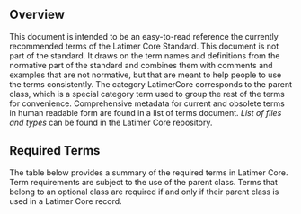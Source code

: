 ## Overview
This document is intended to be an easy-to-read reference the currently recommended terms of the Latimer Core Standard. This document is not part of the standard. It draws on the term names and definitions from the normative part of the standard and combines them with comments and examples that are not normative, but that are meant to help people to use the terms consistently. The category LatimerCore corresponds to the parent class, which is a special category term used to group the rest of the terms for convenience. Comprehensive metadata for current and obsolete terms in human readable form are found in a list of terms document. <em>List of files and types</em> can be found in the Latimer Core repository.

## Required Terms
The table below provides a summary of the required terms in Latimer Core. Term requirements are subject to the use of the parent class. Terms that belong to an optional class are required if and only if their parent class is used in a Latimer Core record. 
